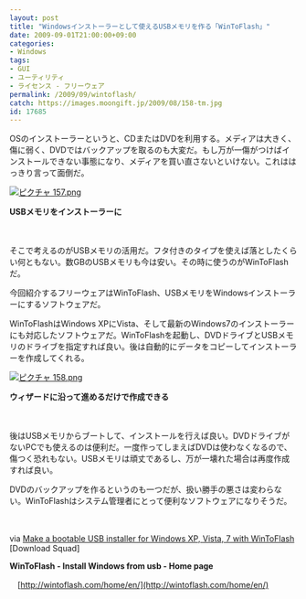 ```yaml
---
layout: post
title: "Windowsインストーラーとして使えるUSBメモリを作る「WinToFlash」"
date: 2009-09-01T21:00:00+09:00
categories:
- Windows
tags: 
- GUI
- ユーティリティ
- ライセンス - フリーウェア
permalink: /2009/09/wintoflash/
catch: https://images.moongift.jp/2009/08/158-tm.jpg
id: 17685
---
```

OSのインストーラーというと、CDまたはDVDを利用する。メディアは大きく、傷に弱く、DVDではバックアップを取るのも大変だ。もし万が一傷がつけばインストールできない事態になり、メディアを買い直さないといけない。これははっきり言って面倒だ。

  

[![ピクチャ 157.png](https://images.moongift.jp/2009/08/157-tm.jpg)](https://images.moongift.jp/2009/08/157.png)  
  
**USBメモリをインストーラーに**

  

　

  

そこで考えるのがUSBメモリの活用だ。フタ付きのタイプを使えば落としたくらい何ともない。数GBのUSBメモリも今は安い。その時に使うのがWinToFlashだ。

  

今回紹介するフリーウェアはWinToFlash、USBメモリをWindowsインストーラーにするソフトウェアだ。

  
  
<!--more-->

WinToFlashはWindows XPにVista、そして最新のWindows7のインストーラーにも対応したソフトウェアだ。WinToFlashを起動し、DVDドライブとUSBメモリのドライブを指定すれば良い。後は自動的にデータをコピーしてインストーラーを作成してくれる。

  

[![ピクチャ 158.png](https://images.moongift.jp/2009/08/158-tm.jpg)](https://images.moongift.jp/2009/08/158.png)  
  
**ウィザードに沿って進めるだけで作成できる**

  

　

  

後はUSBメモリからブートして、インストールを行えば良い。DVDドライブがないPCでも使えるのは便利だ。一度作ってしまえばDVDは使わなくなるので、傷つく恐れもない。USBメモリは頑丈であるし、万が一壊れた場合は再度作成すれば良い。

  

DVDのバックアップを作るというのも一つだが、扱い勝手の悪さは変わらない。WinToFlashはシステム管理者にとって便利なソフトウェアになりそうだ。

  

　

  

via [Make a bootable USB installer for Windows XP, Vista, 7 with WinToFlash](http://www.downloadsquad.com/2009/08/27/make-a-bootable-usb-installer-for-windows-xp-vista-7-with-wint/) [Download Squad]

  

**WinToFlash - Install Windows from usb - Home page**  
  
　[http://wintoflash.com/home/en/](http://wintoflash.com/home/en/)

  
